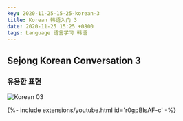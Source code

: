 ```yaml
---
key: 2020-11-25-15-25-korean-3
title: Korean 韩语入门 3
date: 2020-11-25 15:25 +0800
tags: Language 语言学习 韩语
---
```


## Sejong Korean Conversation 3

### 유용한 표현

![Korean 03](https://tenetai.com/iclass/ko3.jpg)

<div>{%- include extensions/youtube.html id='r0gpBIsAF-c' -%}</div>

<!--more-->
